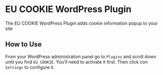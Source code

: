 # EU COOKIE WordPress Plugin
The EU COOKIE WordPress Plugin adds cookie information popup to your site

## How to Use
From your WordPress administration panel go to `Plugins` and scroll down until you find `EU COOKIE`. You'll need to activate it first. Then click con `Settings` to configure it.
